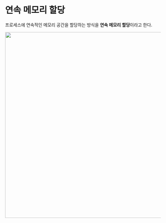 # 연속 메모리 할당

프로세스에 연속적인 메모리 공간을 할당하는 방식을 **연속 메모리 할당**이라고 한다.

<img src="27.png" width=600 />







